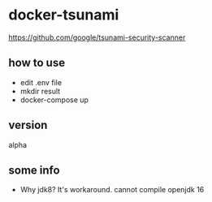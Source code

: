 # docker-tsunami

https://github.com/google/tsunami-security-scanner

## how to use

- edit .env file
- mkdir result
- docker-compose up

## version

alpha

## some info

- Why jdk8? It's workaround. cannot compile openjdk 16
